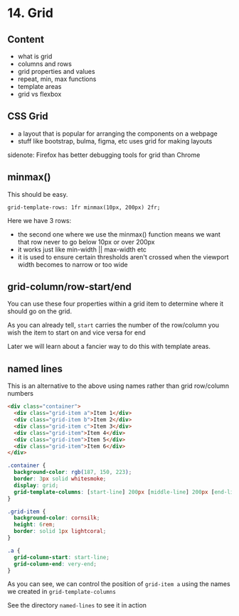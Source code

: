 # 14. Grid

## Content

- what is grid
- columns and rows
- grid properties and values
- repeat, min, max functions
- template areas
- grid vs flexbox

## CSS Grid

- a layout that is popular for arranging the components on a webpage
- stuff like bootstrap, bulma, figma, etc uses grid for making layouts

sidenote: Firefox has better debugging tools for grid than Chrome

## minmax()

This should be easy.

`grid-template-rows: 1fr minmax(10px, 200px) 2fr;`

Here we have 3 rows:

- the second one where we use the minmax() function means we want that row never to go below 10px or over 200px
- it works just like min-width || max-width etc
- it is used to ensure certain thresholds aren't crossed when the viewport width becomes to narrow or too wide

## grid-column/row-start/end

You can use these four properties within a grid item to determine where it should go on the grid.

As you can already tell, `start` carries the number of the row/column you wish the item to start on and vice versa for end

Later we will learn about a fancier way to do this with template areas.

## named lines

This is an alternative to the above using names rather than grid row/column numbers

```html
<div class="container">
  <div class="grid-item a">Item 1</div>
  <div class="grid-item b">Item 2</div>
  <div class="grid-item c">Item 3</div>
  <div class="grid-item">Item 4</div>
  <div class="grid-item">Item 5</div>
  <div class="grid-item">Item 6</div>
</div>
```

```css
.container {
  background-color: rgb(187, 150, 223);
  border: 3px solid whitesmoke;
  display: grid;
  grid-template-columns: [start-line] 200px [middle-line] 200px [end-line] 300px [very-end];
}

.grid-item {
  background-color: cornsilk;
  height: 6rem;
  border: solid 1px lightcoral;
}

.a {
  grid-column-start: start-line;
  grid-column-end: very-end;
}
```

As you can see, we can control the position of `grid-item a` using the names we created in `grid-template-columns`

See the directory `named-lines` to see it in action
